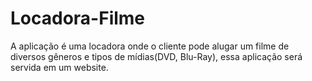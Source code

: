 # Locadora-Filme
A aplicação é uma locadora onde o cliente pode alugar um filme de diversos gêneros e tipos de mídias(DVD, Blu-Ray), essa aplicação será servida em um website.
